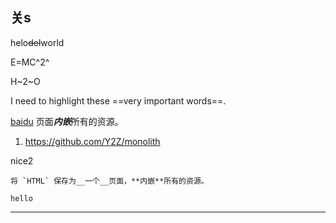 
## 关s


helo~~del~~world

E=MC^2^

H~2~O


I need to highlight these ==very important words==.


[baidu](https://baidu.com)
页面***内嵌***所有的资源。

1. https://github.com/Y2Z/monolith
   
nice2

    将 `HTML` 保存为__一个__页面，**内嵌**所有的资源。

```
hello
```

---